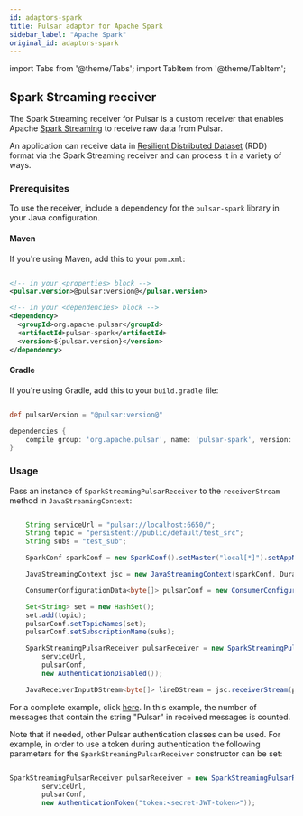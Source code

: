 ```yaml
---
id: adaptors-spark
title: Pulsar adaptor for Apache Spark
sidebar_label: "Apache Spark"
original_id: adaptors-spark
---
```


import Tabs from '@theme/Tabs';
import TabItem from '@theme/TabItem';


## Spark Streaming receiver
The Spark Streaming receiver for Pulsar is a custom receiver that enables Apache [Spark Streaming](https://spark.apache.org/streaming/) to receive raw data from Pulsar.

An application can receive data in [Resilient Distributed Dataset](https://spark.apache.org/docs/latest/programming-guide.html#resilient-distributed-datasets-rdds) (RDD) format via the Spark Streaming receiver and can process it in a variety of ways.

### Prerequisites

To use the receiver, include a dependency for the `pulsar-spark` library in your Java configuration.

#### Maven

If you're using Maven, add this to your `pom.xml`:

```xml

<!-- in your <properties> block -->
<pulsar.version>@pulsar:version@</pulsar.version>

<!-- in your <dependencies> block -->
<dependency>
  <groupId>org.apache.pulsar</groupId>
  <artifactId>pulsar-spark</artifactId>
  <version>${pulsar.version}</version>
</dependency>

```

#### Gradle

If you're using Gradle, add this to your `build.gradle` file:

```groovy

def pulsarVersion = "@pulsar:version@"

dependencies {
    compile group: 'org.apache.pulsar', name: 'pulsar-spark', version: pulsarVersion
}

```

### Usage

Pass an instance of `SparkStreamingPulsarReceiver` to the `receiverStream` method in `JavaStreamingContext`:

```java

    String serviceUrl = "pulsar://localhost:6650/";
    String topic = "persistent://public/default/test_src";
    String subs = "test_sub";

    SparkConf sparkConf = new SparkConf().setMaster("local[*]").setAppName("Pulsar Spark Example");

    JavaStreamingContext jsc = new JavaStreamingContext(sparkConf, Durations.seconds(60));

    ConsumerConfigurationData<byte[]> pulsarConf = new ConsumerConfigurationData();

    Set<String> set = new HashSet();
    set.add(topic);
    pulsarConf.setTopicNames(set);
    pulsarConf.setSubscriptionName(subs);

    SparkStreamingPulsarReceiver pulsarReceiver = new SparkStreamingPulsarReceiver(
        serviceUrl,
        pulsarConf,
        new AuthenticationDisabled());

    JavaReceiverInputDStream<byte[]> lineDStream = jsc.receiverStream(pulsarReceiver);

```

For a complete example, click [here](https://github.com/apache/pulsar-adapters/blob/master/examples/spark/src/main/java/org/apache/spark/streaming/receiver/example/SparkStreamingPulsarReceiverExample.java). In this example, the number of messages that contain the string "Pulsar" in received messages is counted.

Note that if needed, other Pulsar authentication classes can be used. For example, in order to use a token during authentication the following parameters for the `SparkStreamingPulsarReceiver` constructor can be set:

```java

SparkStreamingPulsarReceiver pulsarReceiver = new SparkStreamingPulsarReceiver(
        serviceUrl,
        pulsarConf,
        new AuthenticationToken("token:<secret-JWT-token>"));

```

